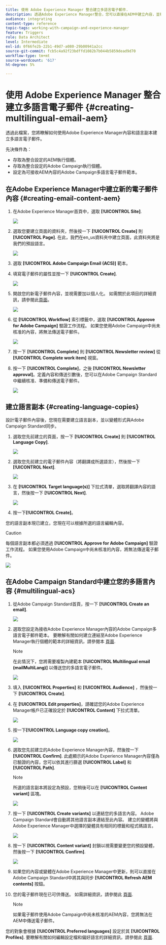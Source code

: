 ```yaml
---
title: 使用 Adobe Experience Manager 整合建立多語言電子郵件.
description: 透過Adobe Experience Manager整合，您可以直接在AEM中建立內容，並稍後在Adobe Campaign中使用。
audience: integrating
content-type: reference
topic-tags: working-with-campaign-and-experience-manager
feature: Triggers
role: Data Architect
level: Intermediate
exl-id: 0f66fe2b-22b1-49d7-a080-29b00941a2cc
source-git-commit: fcb5c4a92f23bdffd1082b7b044b5859dead9d70
workflow-type: tm+mt
source-wordcount: '617'
ht-degree: 5%

---
```


# 使用 Adobe Experience Manager 整合建立多語言電子郵件 {#creating-multilingual-email-aem}

透過此檔案，您將瞭解如何使用Adobe Experience Manager內容和語言副本建立多語言電子郵件。

先決條件為：

* 存取為整合設定的AEM執行個體。
* 存取為整合設定的Adobe Campaign執行個體。
* 設定為可接收AEM內容的Adobe Campaign多語言電子郵件範本。

## 在Adobe Experience Manager中建立新的電子郵件內容 {#creating-email-content-aem}

1. 在Adobe Experience Manager首頁中，選取 **[!UICONTROL Site]**.

   ![](assets/aem_acs_1.png)

1. 選取您要建立頁面的資料夾，然後按一下 **[!UICONTROL Create]** 則 **[!UICONTROL Page]**. 在此，我們在en_us資料夾中建立頁面，此資料夾將是我們的預設語言。

   ![](assets/aem_acs_2.png)

1. 選取 **[!UICONTROL Adobe Campaign Email (ACS)]** 範本。

1. 填寫電子郵件的屬性並按一下 **[!UICONTROL Create]**.

   ![](assets/aem_acs_3.png)

1. 開啟您的新電子郵件內容，並視需要加以個人化。 如需關於此項目的詳細資訊，請參閱此[頁面](../../integrating/using/creating-email-experience-manager.md#editing-email-aem)。

   ![](assets/aem_acs_4.png)

1. 從 **[!UICONTROL Workflow]** 索引標籤中，選取 **[!UICONTROL Approve for Adobe Campaign]** 驗證工作流程。 如果您使用Adobe Campaign中尚未核准的內容，將無法傳送電子郵件。

   ![](assets/aem_acs_7.png)

1. 按一下 **[!UICONTROL Complete]** 則 **[!UICONTROL Newsletter review]** 從 **[!UICONTROL Complete work item]** 視窗。

1. 按一下 **[!UICONTROL Complete]**，之後 **[!UICONTROL Newsletter approval]**。定義內容和傳送引數後，您可以在Adobe Campaign Standard中繼續核准、準備和傳送電子郵件。

   ![](assets/aem_acs_8.png)

## 建立語言副本 {#creating-language-copies}

設計電子郵件內容後，您現在需要建立語言副本，並以變體形式與Adobe Campaign Standard同步。

1. 選取您先前建立的頁面，按一下 **[!UICONTROL Create]** 則 **[!UICONTROL Language Copy]**.

   ![](assets/aem_acs_5.png)

1. 選取您先前建立的電子郵件內容（將翻譯成所選語言），然後按一下 **[!UICONTROL Next]**.

   ![](assets/aem_acs_6.png)

1. 在 **[!UICONTROL Target language(s)]** 下拉式清單，選取將翻譯內容的語言，然後按一下 **[!UICONTROL Next]**.

   ![](assets/aem_acs_9.png)

1. 按一下&#x200B;**[!UICONTROL Create]**。

您的語言副本現已建立，您現在可以根據所選的語言編輯內容。

>[!CAUTION]
>
>每個語言副本都必須透過 **[!UICONTROL Approve for Adobe Campaign]** 驗證工作流程。 如果您使用Adobe Campaign中尚未核准的內容，將無法傳送電子郵件。

![](assets/aem_acs_11.png)

## 在Adobe Campaign Standard中建立您的多語言內容 {#multilingual-acs}

1. 從Adobe Campaign Standard首頁，按一下 **[!UICONTROL Create an email]**.

   ![](assets/aem_acs_12.png)

1. 選取您設定為接收Adobe Experience Manager內容的Adobe Campaign多語言電子郵件範本。 要瞭解有關如何建立連結至Adobe Experience Manager執行個體的範本的詳細資訊，請參閱本 [頁面](../../integrating/using/configure-experience-manager.md#config-acs).

   >[!NOTE]
   >
   >在此情況下，您將需要複製內建範本 **[!UICONTROL Multilingual email (mailMultiLang)]** 以傳送您的多語言電子郵件。

   ![](assets/aem_acs_13.png)

1. 填入 **[!UICONTROL Properties]** 和 **[!UICONTROL Audience]** ，然後按一下 **[!UICONTROL Create]**.

1. 在 **[!UICONTROL Edit properties]**，請確認您的Adobe Experience Manager帳戶已正確設定於 **[!UICONTROL Content]** 下拉式清單。

   ![](assets/aem_acs_20.png)

1. 按一下&#x200B;**[!UICONTROL Language copy creation]**。

   ![](assets/aem_acs_16.png)

1. 選取您先前建立的Adobe Experience Manager內容，然後按一下 **[!UICONTROL Confirm]**. 此處顯示的Adobe Experience Manager內容僅為已驗證的內容，您可以依其進行篩選 **[!UICONTROL Label]** 和 **[!UICONTROL Path]**.

   >[!NOTE]
   >
   >所選的語言副本將設定為預設，您稍後可以在 **[!UICONTROL Content variant]** 區塊。

   ![](assets/aem_acs_17.png)

1. 按一下 **[!UICONTROL Create variants]** 以連結您的多語言內容。 Adobe Campaign Standard會自動將其他語言副本連結至此內容。 建立的變體將與Adobe Experience Manager中選擇的變體具有相同的標籤和程式碼語言。

   ![](assets/aem_acs_18.png)

1. 按一下 **[!UICONTROL Content variant]** 封鎖以視需要變更您的預設變體，然後按一下 **[!UICONTROL Confirm]**.

   ![](assets/aem_acs_19.png)

1. 如果您的內容或變體在Adobe Experience Manager中更新，則可以直接在Adobe Campaign Standard中將其與同步 **[!UICONTROL Refresh AEM contents]** 按鈕。

1. 您的電子郵件現在已可供傳送。 如需詳細資訊，請參閱此 [頁面](../../sending/using/get-started-sending-messages.md).

   >[!NOTE]
   >
   >如果電子郵件使用Adobe Campaign中尚未核准的AEM內容，您將無法在AEM中傳送電子郵件。

您的對象會根據 **[!UICONTROL Preferred languages]** 設定於其 **[!UICONTROL Profiles]**. 要瞭解有關如何編輯設定檔和偏好語言的詳細資訊，請參閱此 [頁面](../../audiences/using/editing-profiles.md).
